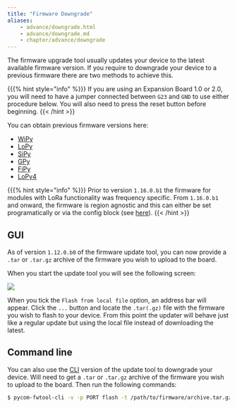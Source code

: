 ```yaml
---
title: "Firmware Downgrade"
aliases:
    - advance/downgrade.html
    - advance/downgrade.md
    - chapter/advance/downgrade
---
```

The firmware upgrade tool usually updates your device to the latest available firmware version. If you require to downgrade your device to a previous firmware there are two methods to achieve this.

{{{% hint style="info" %}}}
If you are using an Expansion Board 1.0 or 2.0, you will need to have a jumper connected between `G23` and `GND` to use either procedure below. You will also need to press the reset button before beginning.
{{< /hint >}}

You can obtain previous firmware versions here:

* [WiPy](https://software.pycom.io/downloads/WiPy.html)
* [LoPy](https://software.pycom.io/downloads/LoPy.html)
* [SiPy](https://software.pycom.io/downloads/SiPy.html)
* [GPy](https://software.pycom.io/downloads/GPy.html)
* [FiPy](https://software.pycom.io/downloads/FiPy.html)
* [LoPy4](https://software.pycom.io/downloads/LoPy4.html)

{{{% hint style="info" %}}}
Prior to version `1.16.0.b1` the firmware for modules with LoRa functionality was frequency specific. From `1.16.0.b1` and onward, the firmware is region agnostic and this can either be set programatically or via the config block (see [here](cli.md#lpwan)).
{{< /hint >}}

## GUI

As of version `1.12.0.b0` of the firmware update tool, you can now provide a `.tar` or `.tar.gz` archive of the firmware you wish to upload to the board.

When you start the update tool you will see the following screen:

![](/gitbook/assets/downgrade_gui%20%281%29.png)

When you tick the `Flash from local file` option, an address bar will appear. Click the `...` button and locate the `.tar(.gz)` file with the firmware you wish to flash to your device. From this point the updater will behave just like a regular update but using the local file instead of downloading the latest.

## Command line

You can also use the [CLI](cli) version of the update tool to downgrade your device. Will need to get a `.tar` or `.tar.gz` archive of the firmware you wish to upload to the board. Then run the following commands:

```bash
$ pycom-fwtool-cli -v -p PORT flash -t /path/to/firmware/archive.tar.gz
```

